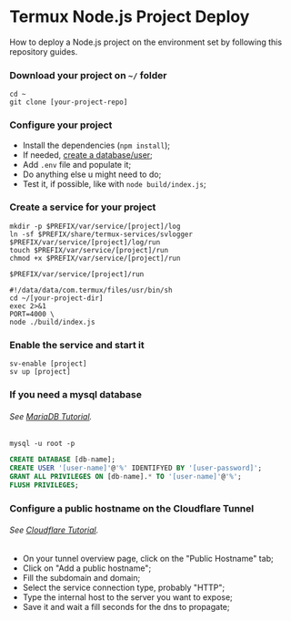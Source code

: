 # Termux Node.js Project Deploy
How to deploy a Node.js project on the environment set by following this repository guides.

### Download your project on `~/` folder
```shell
cd ~
git clone [your-project-repo]
```

### Configure your project
- Install the dependencies (`npm install`);
- If needed, [create a database/user](#if-you-need-a-mysql-database);
- Add `.env` file and populate it;
- Do anything else u might need to do;
- Test it, if possible, like with `node build/index.js`;

### Create a service for your project
```shell
mkdir -p $PREFIX/var/service/[project]/log
ln -sf $PREFIX/share/termux-services/svlogger $PREFIX/var/service/[project]/log/run
touch $PREFIX/var/service/[project]/run
chmod +x $PREFIX/var/service/[project]/run
```
`$PREFIX/var/service/[project]/run`
```shell
#!/data/data/com.termux/files/usr/bin/sh
cd ~/[your-project-dir]
exec 2>&1
PORT=4000 \
node ./build/index.js
```

### Enable the service and start it
```shell
sv-enable [project]
sv up [project]
```


### If you need a mysql database
###### See [MariaDB Tutorial](/MARIADB.md).
```shell
mysql -u root -p
```
```sql
CREATE DATABASE [db-name];
CREATE USER '[user-name]'@'%' IDENTIFYED BY '[user-password]';
GRANT ALL PRIVILEGES ON [db-name].* TO '[user-name]'@'%';
FLUSH PRIVILEGES;
```

### Configure a public hostname on the Cloudflare Tunnel
###### See [Cloudflare Tutorial](/CLOUDFLARED.md).
- On your tunnel overview page, click on the "Public Hostname" tab;
- Click on "Add a public hostname";
- Fill the subdomain and domain;
- Select the service connection type, probably "HTTP";
- Type the internal host to the server you want to expose; 
- Save it and wait a fill seconds for the dns to propagate;